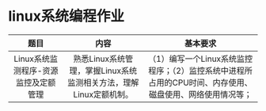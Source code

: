 # linux系统编程作业



|                 题目                 |                             内容                             |                           基本要求                           |
| :----------------------------------: | :----------------------------------------------------------: | :----------------------------------------------------------: |
| Linux系统监测程序-资源监控及定额管理 | 熟悉Linux系统管理，掌握Linux系统监测相关方法，理解Linux定额机制。 | （1）编写一个Linux系统监控程序；（2）监控系统中进程所占用的CPU时间、内存使用、磁盘使用、网络使用情况等； |

